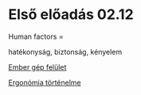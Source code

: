 # Első előadás 02.12

Human factors = 

hatékonyság, biztonság, kényelem

[Ember gép felület](ember-gep-felulet.md)

[Ergonómia történelme](ergonomia-tortenelme.md)

